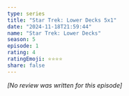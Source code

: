 ```yaml
---
type: series
title: "Star Trek: Lower Decks 5x1"
date: "2024-11-18T21:59:44"
name: "Star Trek: Lower Decks"
season: 5
episode: 1
rating: 4
ratingEmoji: ⭐️⭐️⭐️⭐️
share: false
---
```


_[No review was written for this episode]_
